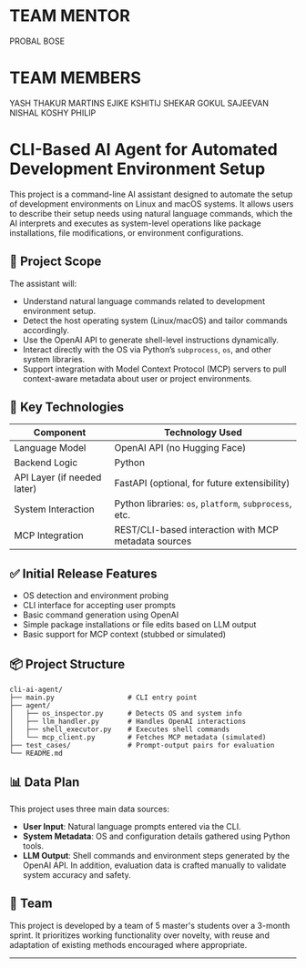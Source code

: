 # TEAM MENTOR
PROBAL BOSE

# TEAM MEMBERS
YASH THAKUR
MARTINS EJIKE
KSHITIJ SHEKAR
GOKUL SAJEEVAN
NISHAL KOSHY PHILIP
# CLI-Based AI Agent for Automated Development Environment Setup

This project is a command-line AI assistant designed to automate the setup of development environments on Linux and macOS systems. It allows users to describe their setup needs using natural language commands, which the AI interprets and executes as system-level operations like package installations, file modifications, or environment configurations.

## 🚀 Project Scope

The assistant will:
- Understand natural language commands related to development environment setup.
- Detect the host operating system (Linux/macOS) and tailor commands accordingly.
- Use the OpenAI API to generate shell-level instructions dynamically.
- Interact directly with the OS via Python’s `subprocess`, `os`, and other system libraries.
- Support integration with Model Context Protocol (MCP) servers to pull context-aware metadata about user or project environments.

## 🧠 Key Technologies

| Component            | Technology Used             |
|---------------------|-----------------------------|
| Language Model       | OpenAI API (no Hugging Face) |
| Backend Logic        | Python                      |
| API Layer (if needed later) | FastAPI (optional, for future extensibility) |
| System Interaction   | Python libraries: `os`, `platform`, `subprocess`, etc. |
| MCP Integration      | REST/CLI-based interaction with MCP metadata sources |

## ✅ Initial Release Features

- OS detection and environment probing
- CLI interface for accepting user prompts
- Basic command generation using OpenAI
- Simple package installations or file edits based on LLM output
- Basic support for MCP context (stubbed or simulated)

## 📦 Project Structure

```
cli-ai-agent/
├── main.py                  # CLI entry point
├── agent/
│   ├── os_inspector.py      # Detects OS and system info
│   ├── llm_handler.py       # Handles OpenAI interactions
│   ├── shell_executor.py    # Executes shell commands
│   └── mcp_client.py        # Fetches MCP metadata (simulated)
├── test_cases/              # Prompt-output pairs for evaluation
└── README.md
```

## 📊 Data Plan

This project uses three main data sources:
- **User Input**: Natural language prompts entered via the CLI.
- **System Metadata**: OS and configuration details gathered using Python tools.
- **LLM Output**: Shell commands and environment steps generated by the OpenAI API.
In addition, evaluation data is crafted manually to validate system accuracy and safety.

## 👥 Team

This project is developed by a team of 5 master's students over a 3-month sprint. It prioritizes working functionality over novelty, with reuse and adaptation of existing methods encouraged where appropriate.

---

